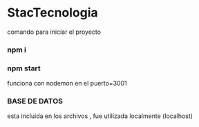 # StacTecnologia
comando para iniciar el proyecto
### npm i
### npm start

funciona con nodemon en el puerto=3001 

### BASE DE DATOS
esta incluida en los archivos , fue utilizada localmente (localhost)
